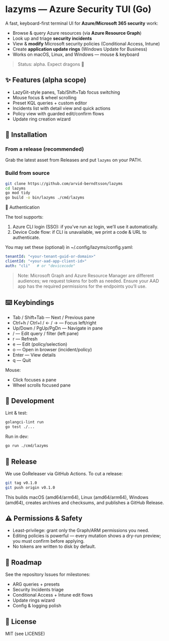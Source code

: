 # lazyms — Azure Security TUI (Go)

A fast, keyboard-first terminal UI for **Azure/Microsoft 365 security** work:
- Browse & query Azure resources (via **Azure Resource Graph**)
- Look up and triage **security incidents**
- View & **modify** Microsoft security policies (Conditional Access, Intune)
- Create **application update rings** (Windows Update for Business)
- Works on macOS, Linux, and Windows — mouse & keyboard

> Status: alpha. Expect dragons 🐉

## ✨ Features (alpha scope)

- LazyGit-style panes, Tab/Shift+Tab focus switching
- Mouse focus & wheel scrolling
- Preset KQL queries + custom editor
- Incidents list with detail view and quick actions
- Policy view with guarded edit/confirm flows
- Update ring creation wizard

## 🔧 Installation

### From a release (recommended)

Grab the latest asset from Releases and put `lazyms` on your PATH.

### Build from source

```bash
git clone https://github.com/arvid-berndtsson/lazyms
cd lazyms
go mod tidy
go build -o bin/lazyms ./cmd/lazyms
```

🔐 Authentication

The tool supports:
  
  1. Azure CLI login (SSO): if you’ve run az login, we’ll use it automatically.
  2. Device Code flow: if CLI is unavailable, we print a code & URL to authenticate.

You may set these (optional) in ~/.config/lazyms/config.yaml:
```yaml
tenantId: "<your-tenant-guid-or-domain>"
clientId: "<your-aad-app-client-id>"
auth: "cli"   # or "devicecode"
```
> Note: Microsoft Graph and Azure Resource Manager are different audiences; we request tokens for both as needed. Ensure your AAD app has the required permissions for the endpoints you’ll use.

## ⌨️ Keybindings

- Tab / Shift+Tab — Next / Previous pane
- Ctrl+h / Ctrl+l / ← / → — Focus left/right
- Up/Down / PgUp/PgDn — Navigate in pane
- / — Edit query / filter (left pane)
- r — Refresh
- e — Edit (policy/selection)
- o — Open in browser (incident/policy)
- Enter — View details
- q — Quit

Mouse:
- Click focuses a pane
- Wheel scrolls focused pane

## 🧪 Development

Lint & test:
```bash
golangci-lint run
go test ./...
```

Run in dev:
```bash
go run ./cmd/lazyms
```

## 🚢 Release

We use GoReleaser via GitHub Actions. To cut a release:
```bash
git tag v0.1.0
git push origin v0.1.0
```

This builds macOS (amd64/arm64), Linux (amd64/arm64), Windows (amd64), creates archives and checksums, and publishes a GitHub Release.

## ⚠️ Permissions & Safety

- Least-privilege: grant only the Graph/ARM permissions you need.
- Editing policies is powerful — every mutation shows a dry-run preview; you must confirm before applying.
- No tokens are written to disk by default.

## 📍 Roadmap

See the repository Issues for milestones:

- ARG queries + presets
- Security Incidents triage
- Conditional Access + Intune edit flows
- Update rings wizard
- Config & logging polish

## 📝 License

MIT (see LICENSE)